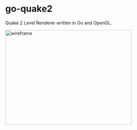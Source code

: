 # go-quake2
Quake 2 Level Renderer written in Go and OpenGL.

<div style="display:inline-block;">
<img src="https://github.com/samuelyuan/go-quake2/raw/master/screenshots/wireframe.png" alt="wireframe" width="400" height="300" />
</div>
